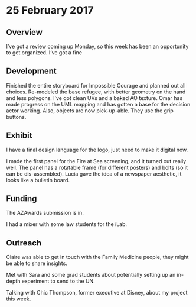 # 25 February 2017

## Overview

I’ve got a review coming up Monday, so this week has been an opportunity to get organized. I’ve got a fine

## Development

Finished the entire storyboard for Impossible Courage and planned out all choices.
Re-modeled the base refugee, with better geometry on the hand and less polygons. I’ve got clean UVs and a baked AO texture.
Omar has made progress on the UML mapping and has gotten a base for the decision actor working. Also, objects are now pick-up-able. They use the grip buttons.

## Exhibit

I have a final design language for the logo, just need to make it digital now.

I made the first panel for the Fire at Sea screening, and it turned out really well. The panel has a rotatable frame (for different posters) and bolts (so it can be dis-assembled). Lucia gave the idea of a newspaper aesthetic, it looks like a bulletin board.

## Funding

The AZAwards submission is in.

I had a mixer with some law students for the iLab.

## Outreach

Claire was able to get in touch with the Family Medicine people, they might be able to share insights.

Met with Sara and some grad students about potentially setting up an in-depth experiment to send to the UN.

Talking with Chic Thompson, former executive at Disney, about my project this week.
